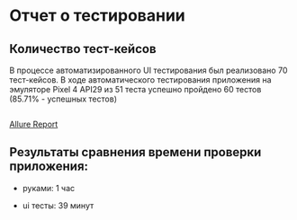 # Отчет о тестировании

## Количество тест-кейсов
В процессе автоматизированного UI тестирования был реализовано 70 тест-кейсов.
В ходе автоматического тестирования приложения на эмуляторе Pixel 4 API29 из 51 теста
успешно пройдено 60 тестов (85.71% - успешных тестов)

![]()

[Allure Report](https://github.com/VisYar/ProjectQA39v2/blob/master/allure-results.rar)

## Результаты сравнения времени проверки приложения:

- руками: 1 час

- ui тесты: 39 минут